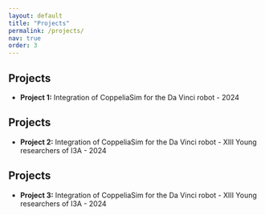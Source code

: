 ```yaml
---
layout: default
title: "Projects"
permalink: /projects/
nav: true
order: 3
---
```


<div class="home-section">
  <div class="right-columns">
   <div class="publications-column">
      <h2>Projects</h2>
      <ul>
        <li><strong>Project 1:</strong> Integration of CoppeliaSim for the Da Vinci robot - 2024</li>
      </ul>
      <p><object data="{{ 'assets/files/poster.pdf' | relative_url }}" height="100%" width="100%"></object></p>
    </div>
    <div class="publications-column">
      <h2>Projects</h2>
      <ul>
        <li><strong>Project 2:</strong> Integration of CoppeliaSim for the Da Vinci robot - XIII Young researchers of I3A - 2024</li>
      </ul>
      <p><object data="{{ 'assets/files/poster.pdf' | relative_url }}" height="100%" width="100%"></object></p>
    </div>
    <div class="publications-column">
      <h2>Projects</h2>
      <ul>
        <li><strong>Project 3:</strong> Integration of CoppeliaSim for the Da Vinci robot - XIII Young researchers of I3A - 2024</li>
      </ul>
      <p><object data="{{ 'assets/files/poster.pdf' | relative_url }}" height="100%" width="100%"></object></p>
    </div>
  </div>
</div>
